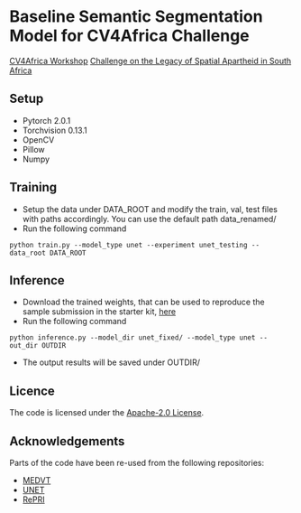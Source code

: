# Baseline Semantic Segmentation Model for CV4Africa Challenge
[CV4Africa Workshop](https://ro-ya-cv4africa.github.io/homepage/event_workshop.html)
[Challenge on the Legacy of Spatial Apartheid in South Africa](https://codalab.lisn.upsaclay.fr/competitions/14259)

## Setup
* Pytorch 2.0.1 
* Torchvision 0.13.1 
* OpenCV 
* Pillow 
* Numpy

## Training
* Setup the data under DATA_ROOT and modify the train, val, test files with paths accordingly. You can use the default path data_renamed/
* Run the following command
```
python train.py --model_type unet --experiment unet_testing --data_root DATA_ROOT
```

## Inference
* Download the trained weights, that can be used to reproduce the sample submission in the starter kit, [here](https://www.dropbox.com/scl/fi/m8a4jnkhao6hy0fl9ee8n/unet_fixed.zip?rlkey=je4j3jshgcthrr8ohgif3jpsw&dl=0)
* Run the following command
```
python inference.py --model_dir unet_fixed/ --model_type unet --out_dir OUTDIR
```
* The output results will be saved under OUTDIR/

## Licence
The code is licensed under the [Apache-2.0 License](https://github.com/fundamentalvision/Deformable-DETR/blob/main/LICENSE).

## Acknowledgements
Parts of the code have been re-used from the following repositories:
* [MEDVT](https://github.com/rkyuca/medvt) 
* [UNET](https://github.com/milesial/Pytorch-UNet) 
* [RePRI](https://github.com/mboudiaf/RePRI-for-Few-Shot-Segmentation) 
